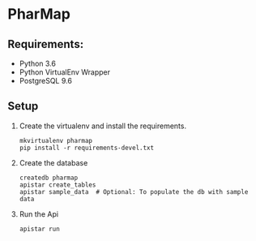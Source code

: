 # PharMap


## Requirements:

- Python 3.6
- Python VirtualEnv Wrapper
- PostgreSQL 9.6


## Setup

1. Create the virtualenv and install the requirements.
    ```
    mkvirtualenv pharmap
    pip install -r requirements-devel.txt
    ```
2. Create the database
    ```
    createdb pharmap
    apistar create_tables
    apistar sample_data  # Optional: To populate the db with sample data
    ```
3. Run the Api
    ```
    apistar run
    ```

